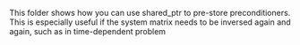 This folder shows how you can use shared_ptr to pre-store preconditioners. This is especially useful if the system matrix needs to be inversed again and again, such as in time-dependent problem
